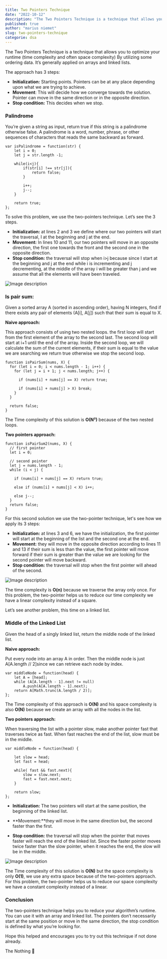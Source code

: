 ```yaml
---
title: Two Pointers Technique
date: "2022-10-12"
description: "The Two Pointers Technique is a technique that allows you to optimize your runtime (time complexity and often space complexity) By utilizing some ordering data. It’s generally applied on arrays and linked lists."
published: true
author: "marius niemet"
slug: two-pointers-technique
categorie: dsa
---
```


The Two Pointers Technique is a technique that allows you to optimize your runtime (time complexity and often space complexity) By utilizing some ordering data. It’s generally applied on arrays and linked lists.

The approach has 3 steps:

- **Initialization:** Starting points. Pointers can be at any place depending upon what we are trying to achieve.
- **Movement**: This will decide how we converge towards the solution. Pointer can move in the same direction or in the opposite direction.
- **Stop condition:** This decides when we stop.

### Palindrome

You’re given a string as input, return true if this string is a palindrome otherwise false. A palindrome is a word, number, phrase, or other sequences of characters that reads the same backward as forward.

```
var isPalindrome = function(str) {
    let i = 0;
    let j = str.length -1;

    while(i<j){
        if(str[i] !== str[j]){
            return false;
        }

        i++;
        j--;
    }

    return true;
};
```

To solve this problem, we use the two-pointers technique. Let’s see the 3 steps.

- **Initialization:** at lines 2 and 3 we define where our two pointers will start the traversal, I at the beginning and j at the end.
- **Movement:** In lines 10 and 11, our two pointers will move in an opposite direction, the first one towards the front and the second one in the opposite direction.
- **Stop condition:** the traversal will stop when i>j because since I start at the beginning and j at the end while i is incrementing and j decrementing, at the middle of the array i will be greater than j and we assume that all the elements will have been traveled.

![Image description](https://dev-to-uploads.s3.amazonaws.com/uploads/articles/qyksndurdcg8c2qjmgmz.png)

### Is pair sum:

Given a sorted array A (sorted in ascending order), having N integers, find if there exists any pair of elements (A[i], A[j]) such that their sum is equal to X.

**Naive approach:**

This approach consists of using two nested loops. the first loop will start from the first element of the array to the second last. The second loop will start at i+1 until the end of the array. Inside the second loop, we will calculate the sum of the current elements, if their sum is equal to the value we are searching we return true otherwise we stop the second loop.

```
function isPairSum(nums, X) {
  for (let i = 0; i < nums.length - 1; i++) {
    for (let j = i + 1; j < nums.length; j++) {

      if (nums[i] + nums[j] == X) return true;

      if (nums[i] + nums[j] > X) break;
    }
  }

  return false;
}
```

The Time complexity of this solution is **O(N²)** because of the two nested loops.

**Two pointers approach:**

```
function isPairSum2(nums, X) {
  // first pointer
  let i = 0;

  // second pointer
  let j = nums.length - 1;
  while (i < j) {

    if (nums[i] + nums[j] == X) return true;

    else if (nums[i] + nums[j] < X) i++;

    else j--;
  }
  return false;
}
```

For this second solution we use the two-pointer technique, let's see how we apply its 3 steps:

- **Initialization:** at lines 3 and 6, we have the initialization, the first pointer will start at the beginning of the list and the second one at the end.
- **Movement:** they will move in the opposite direction according to lines 11 and 13 if their sum is less than the value, the first pointer will move forward if their sum is greater than the value we are looking for the second pointer will move backward.
- **Stop condition:** the traversal will stop when the first pointer will ahead of the second.

![Image description](https://dev-to-uploads.s3.amazonaws.com/uploads/articles/gzb7uj9owfbf2off4m8v.png)

The time complexity is **O(n)** because we traverse the array only once. For this problem, the two-pointer helps us to reduce our time complexity we have a linear complexity instead of a square.

Let’s see another problem, this time on a linked list.

### Middle of the Linked List

Given the head of a singly linked list, return the middle node of the linked list.

**Naive approach:**

Put every node into an array A in order. Then the middle node is just A[A.length // 2]since we can retrieve each node by index.

```
var middleNode = function(head) {
    let A = [head];
    while (A[A.length - 1].next != null)
        A.push(A[A.length - 1].next);
    return A[Math.trunc(A.length / 2)];
};
```

The Time complexity of this approach is **O(N)** and his space complexity is also **O(N)** because we create an array with all the nodes in the list.

**Two pointers approach:**

When traversing the list with a pointer slow, make another pointer fast that traverses twice as fast. When fast reaches the end of the list, slow must be in the middle.

```
var middleNode = function(head) {

    let slow = head;
    let fast = head;

    while( fast && fast.next){
        slow = slow.next;
        fast = fast.next.next;
    }

    return slow;
};
```

- **Initialization:** The two pointers will start at the same position, the beginning of the linked list.

- **Movement:**they will move in the same direction but, the second faster than the first.

- **Stop condition:** the traversal will stop when the pointer that moves faster will reach the end of the linked list. Since the faster pointer moves twice faster than the slow pointer, when it reaches the end, the slow will be in the middle.

![Image description](https://dev-to-uploads.s3.amazonaws.com/uploads/articles/yqjnwqho0nrvj9ve6egj.png)

The Time complexity of this solution is **O(N)** but the space complexity is only **O(1)**, we use any extra space because of the two-pointers approach. For this problem, the two-pointer helps us to reduce our space complexity we have a constant complexity instead of a linear.

### Conclusion

The two-pointers technique helps you to reduce your algorithm’s runtime. You can use it with an array and linked list. The pointers don’t necessarily start at the same position or move in the same direction, the stop condition is defined by what you’re looking for.

Hope this helped and encourages you to try out this technique if not done already.

The Nothing 🔺
